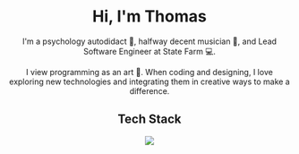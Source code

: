 <h1 align="center">Hi, I'm Thomas</h1>
<p align="center">I'm a psychology autodidact 🧠, halfway decent musician 🎤, and Lead Software Engineer at State Farm 💻.</p>

<p align="center">I view programming as an art 🎨.  When coding and designing, I love exploring new technologies and integrating them in creative ways to make a difference.</p>

<h2 align="center">Tech Stack</h1>

<p align="center">
  <a href="https://skillicons.dev">
    <img src="https://skillicons.dev/icons?i=react,typescript,html,css,kubernetes,docker,go,python,java,aws,postgresql,terraform,gitlab,nodejs,yarn" />
  </a>
</p>
<!--
**thomastriplett/thomastriplett** is a ✨ _special_ ✨ repository because its `README.md` (this file) appears on your GitHub profile.

Here are some ideas to get you started:

- 🔭 I’m currently working on ...
- 🌱 I’m currently learning ...
- 👯 I’m looking to collaborate on ...
- 🤔 I’m looking for help with ...
- 💬 Ask me about ...
- 📫 How to reach me: ...
- 😄 Pronouns: ...
- ⚡ Fun fact: ...
-->

